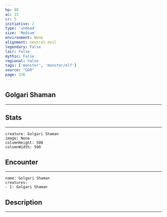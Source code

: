 ```yaml
---
hp: 88
ac: 15
cr: 5
initiative: 2
type: 'undead'    
size: 'Medium'
environment: None
alignment: neutral evil
legendary: False
lair: False
mythic: False
regional: False
tags: ['monster', 'monster/elf']
source: "GGR"
page: 236
---
```


## Golgari Shaman
---



## Stats
---

```statblock
creature: Golgari Shaman
image: None
columnHeight: 500
columnWidth: 500
```

## Encounter
---

```encounter-table
name: Golgari Shaman
creatures:
- 1: Golgari Shaman
```

## Description
---




